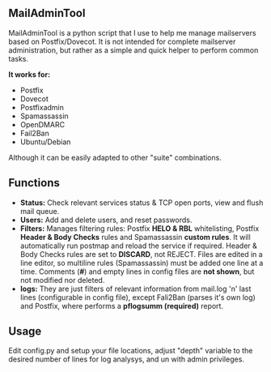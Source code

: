 ## MailAdminTool

MailAdminTool is a python script that I use to help me manage mailservers based on Postfix/Dovecot. It is not intended for complete mailserver administration, but rather as a simple and quick helper to perform common tasks.

__It works for:__

* Postfix
* Dovecot
* Postfixadmin
* Spamassassin
* OpenDMARC
* Fail2Ban
* Ubuntu/Debian

Although it can be easily adapted to other "suite" combinations.

## Functions

* __Status:__ Check relevant services status & TCP open ports, view and flush mail queue.
* __Users:__ Add and delete users, and reset passwords.
* __Filters:__ Manages filtering rules: Postfix __HELO & RBL__ whitelisting, Postfix __Header & Body Checks__ rules and Spamassassin __custom rules__. It will automatically run postmap and reload the service if required. Header & Body Checks rules are set to __DISCARD__, not REJECT.  Files are edited in a line editor, so multiline rules (Spamassassin) must be added one line at a time. Comments (__#__) and empty lines in config files are __not shown__, but not modified nor deleted.
* __logs:__ They are just filters of relevant information from mail.log 'n' last lines (configurable in config file), except Fali2Ban (parses it's own log) and Postfix, where performs a __pflogsumm (required)__ report.

## Usage

Edit config.py and setup your file locations, adjust "depth" variable to the desired number of lines for log analysys, and un with admin privileges.
